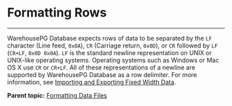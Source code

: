 # Formatting Rows
---

WarehousePG Database expects rows of data to be separated by the `LF` character \(Line feed, `0x0A`\), `CR` \(Carriage return, `0x0D`\), or `CR` followed by `LF` \(`CR+LF`, `0x0D 0x0A`\). `LF` is the standard newline representation on UNIX or UNIX-like operating systems. Operating systems such as Windows or Mac OS X use `CR` or `CR+LF`. All of these representations of a newline are supported by WarehousePG Database as a row delimiter. For more information, see [Importing and Exporting Fixed Width Data](g-importing-and-exporting-fixed-width-data.html).

**Parent topic:** [Formatting Data Files](../../load/topics/g-formatting-data-files.html)

